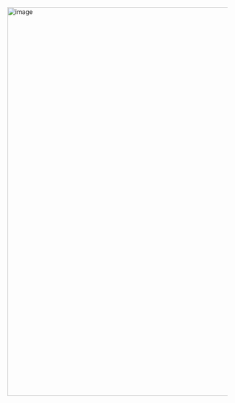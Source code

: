 <img width="920" height="889" alt="image" src="https://github.com/user-attachments/assets/aae402fe-0f27-4cf7-9e99-f09f4816fb2c" />

<!--
**tenmerc/tenmerc** is a ✨ _special_ ✨ repository because its `README.md` (this file) appears on your GitHub profile.

Here are some ideas to get you started:

- 🔭 I’m currently working on ...
- 🌱 I’m currently learning ...
- 👯 I’m looking to collaborate on ...
- 🤔 I’m looking for help with ...
- 💬 Ask me about ...
- 📫 How to reach me: ...
- 😄 Pronouns: ...
- ⚡ Fun fact: ...
-->

